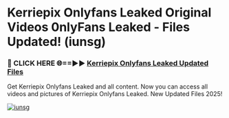 # Kerriepix Onlyfans Leaked Original Videos 0nlyFans Leaked - Files Updated! (iunsg)

<h3>🔴 CLICK HERE 🌐==►► <a href="https://tinyurl.com/ms9xzufz" rel="nofollow">Kerriepix Onlyfans Leaked Updated Files</a></h3>

Get Kerriepix Onlyfans Leaked and all content. Now you can access all videos and pictures of Kerriepix Onlyfans Leaked. New Updated Files 2025!

[![iunsg](https://i.imgur.com/ppqm5kG.gif)](https://tinyurl.com/ms9xzufz)
